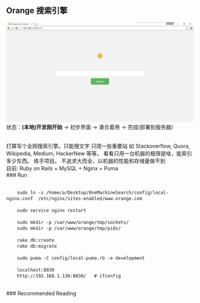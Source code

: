 ## Orange 搜索引擎
![screen shot home page](SHOT.png) <br/>
状态：__(本地)开发刚开始__ -> 初步界面 -> 凑合着用 -> 完成(部署到服务器)



<br/>
打算写个全网搜索引擎。只能搜文字  
只爬一些重要站 如 Stackoverflow, Quora, Wikipedia, Medium, HackerNew 等等。  
看看只用一台机器的极限是啥，能索引多少东西。  
练手项目。  
不追求大而全，以机器的性能和存储量做不到  

<br/>
目前:  
Ruby on Rails + MySQL + Nginx + Puma  

<br/>
### Run

```

    sudo ln -s /home/a/Desktop/OneMachineSearch/config/local-nginx.conf  /etc/nginx/sites-enabled/www.orange.com

    sudo service nginx restart

    sudo mkdir -p /var/www/orange/tmp/sockets/
    sudo mkdir -p /var/www/orange/tmp/pids/

    rake db:create
    rake db:migrate

    sudo puma -C config/local-puma.rb -e development

    localhost:8030
    http://192.168.1.136:8030/   # ifconfig

```

<br/>
### Recommended Reading
















